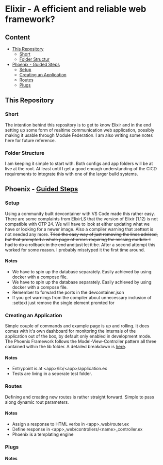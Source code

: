 # Elixir - A efficient and reliable web framework?

## Content
- [This Repository](#this-repository)
  - [Short](#short)
  - [Folder Structur](#folder-structure)
- [Phoenix - Guided Steps](#phoenix---guided-steps)
  - [Setup](#setup)
  - [Creating an Application](#creating-an-application)
  - [Routes](#routes)
  - [Plugs](#plugs)

## This Repository

### **Short**

The intention behind this repository is to get to know Elixir and in the end setting up some form of realtime communication web application, possibly making it usable through Module Federation. I am also writing some notes here for future reference.

### **Folder Structure**

I am keeping it simple to start with. Both configs and app folders will be at live at the root.
At least until I get a good enough understanding of the CICD requirements to integrate this with one of the larger build systems.

## Phoenix - [Guided Steps](https://hexdocs.pm/phoenix/up_and_running.html)

### **Setup**
Using a community built devcontainer with VS Code made this rather easy. There are some complaints from ElixirLS that the version of Elixir (1.12) is not compatible with OTP 24. We will have to look at either updating what we have or looking for a newer image. Also a compiler warning that :settext is not needed any more. ~~Tried the easy way of just removing the lines advised, but that prompted a whole page of errors requiring the missing module. I had to do a rollback in the end and just let it be.~~ After a second attempt this worked for some reason. I probably misstyped it the first time around.

#### Notes
- We have to spin up the database separately. Easily achieved by using docker with a compose file.
- We have to spin up the database separately. Easily achieved by using docker with a compose file.
- Remember to forward the ports in the devcontainer.json
- If you get warnings from the compiler about unnecessary inclusion of :settext just remove the single element promted for

### **Creating an Application**
Simple couple of commands and example page is up and rolling. It does comes with it's own dashboard for monitoring the internals of the application out of the box, by default only enabled in development mode. The Phoenix Framework follows the Model-View-Controller pattern all three contained within the lib folder. A detailed breakdown is [here](https://hexdocs.pm/phoenix/directory_structure.html).

#### Notes
- Entrypoint is at \<app>/lib/\<app>/application.ex
- Tests are living in a seperate test folder.

### **Routes**
Defining and creating new routes is rather straight forward. Simple to pass along dynamic rout parameters.

#### Notes
- Assign a response to HTML verbs in \<app>_web/router.ex
- Define response in \<app>_web/controllers/\<name>_controller.ex
- Phoenix is a templating engine

### **Plugs**

#### Notes